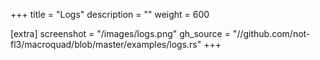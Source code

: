 +++
title = "Logs"
description = ""
weight = 600

[extra]
screenshot = "/images/logs.png"
gh_source = "//github.com/not-fl3/macroquad/blob/master/examples/logs.rs"
+++
